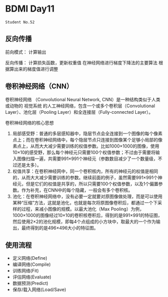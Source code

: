 # BDMI Day11

`Student No.52`

## 反向传播

前向模式：
	计算输出

反向传播：
	计算损失函数，更新权重值
	在神经网络进行梯度下降法的主要算法
	根据算出来的梯度值进行调整

## 卷积神经网络（CNN）

卷积神经网络 （Convolutional Neural Network, CNN）是一种结构类似于人类或动物的 视觉系统 的人工神经网络，包含一个或多个卷积层（Convolutional Layer）、池化层（Pooling Layer）和全连接层（Fully-connected Layer）。

卷积神经网络的核心思想

1. 局部感受野：普通的多层感知器中，隐层节点会全连接到一个图像的每个像素点上；而在卷积神经网络中，每个隐层节点只连接到图像某个足够小局部的像素点上，从而大大减少需要训练的权值参数。比如1000×1000的图像，使用10×10的感受野，那么每个神经元只需要100个权值参数；不过由于需要将输入图像扫描一遍，共需要991×991个神经元（参数数目减少了一个数量级，不过还是太多）。
2. 权值共享：在卷积神经网中，同一个卷积核内，所有的神经元的权值是相同的，从而大大减少需要训练的参数。继续前面的例子，虽然需要991×991个神经元，但是它们的权值是共享的，所以只需要100个权值参数，以及1个偏置参数。作为补充，在CNN中的每个隐藏，一般会有多个卷积核。
3. 池化：在卷积神经网络中，没有必要一定就要对原图像做处理，而是可以使用某种“压缩”方法，这就是池化，也就是每次将原图像卷积后，都通过一个下采样的过程，来减小图像的规模。以最大池化（Max Pooling）为例，1000×1000的图像经过10×10的卷积核卷积后，得到的是991×991的特征图，然后使用2×2的池化规模，即每4个点组成的小方块中，取最大的一个作为输出，最终得到的是496×496大小的特征图。

## 使用流程

- 定义网络(Define)
- 编译网络(Compile)
- 训练网络(Fit)
- 评估网络(Evaluate)
- 数据预测(Predict)
- 保存/载入网络(Load/Save)
